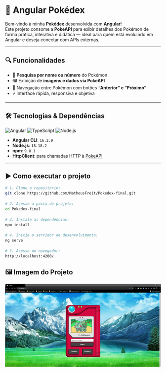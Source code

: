 # 🧠 Angular Pokédex

Bem-vindo à minha **Pokédex** desenvolvida com **Angular**!  
Este projeto consome a **PokeAPI** para exibir detalhes dos Pokémon de forma prática, interativa e didática — ideal para quem está evoluindo em Angular e deseja conectar com APIs externas.

---
## 🔍 Funcionalidades

- 🔎 **Pesquisa por nome ou número** do Pokémon
- 🖼️ Exibição de **imagens e dados via PokeAPI**
- 🔁 Navegação entre Pokémon com botões **“Anterior” e “Próximo”**
- ⚡ Interface rápida, responsiva e objetiva

---
## 🛠️ Tecnologias & Dependências

![Angular](https://img.shields.io/badge/-Angular-0D1117?style=for-the-badge&logo=angular&labelColor=0D1117)
![TypeScript](https://img.shields.io/badge/-TypeScript-0D1117?style=for-the-badge&logo=typescript&labelColor=0D1117)
![Node.js](https://img.shields.io/badge/-Node.js-0D1117?style=for-the-badge&logo=node.js&labelColor=0D1117)

- **Angular CLI**: `16.2.9`
- **Node.js**: `18.18.2`
- **npm**: `9.8.1`
- **HttpClient**: para chamadas HTTP à [PokeAPI](https://pokeapi.co)

---

## ▶️ Como executar o projeto

```bash
# 1. Clone o repositório:
git clone https://github.com/MatheusFreit/Pokedex-final.git

# 2. Acesse a pasta do projeto:
cd Pokedex-final

# 3. Instale as dependências:
npm install

# 4. Inicie o servidor de desenvolvimento:
ng serve

# 5. Acesse no navegador:
http://localhost:4200/

```
## 🖼️ Imagem do Projeto
<img  src="https://github.com/MatheusFreit/Pokedex-final/blob/master/pokedex/pokemon.PNG" Alt = "pokemon">
